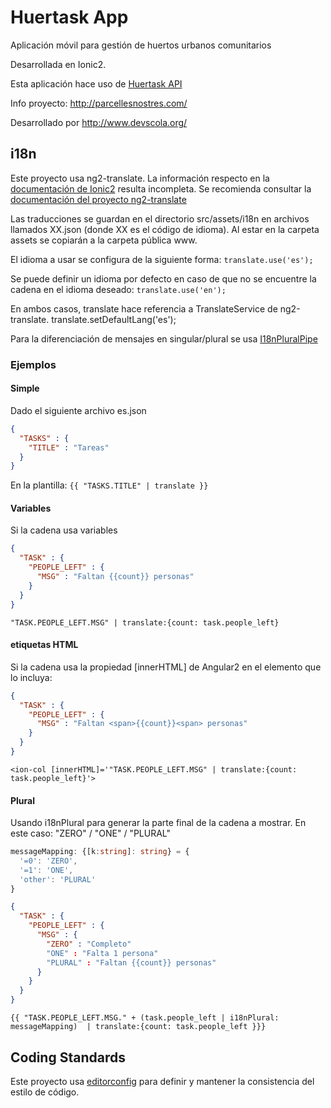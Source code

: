# Huertask App #

Aplicación móvil para gestión de huertos urbanos comunitarios

Desarrollada en Ionic2.

Esta aplicación hace uso de [Huertask API](../api/README.md)

Info proyecto: http://parcellesnostres.com/ 

Desarrollado por http://www.devscola.org/


## i18n ##
Este proyecto usa ng2-translate. La información respecto en la [documentación de Ionic2](https://ionicframework.com/docs/v2/resources/ng2-translate/) resulta incompleta. Se recomienda consultar la [documentación del proyecto ng2-translate](https://github.com/ocombe/ng2-translate)

Las traducciones se guardan en el directorio src/assets/i18n en archivos llamados XX.json (donde XX es el código de idioma). Al estar en la carpeta assets se copiarán a la carpeta pública www.

El idioma a usar se configura de la siguiente forma: ```translate.use('es');```

Se puede definir un idioma por defecto en caso de que no se encuentre la cadena en el idioma deseado: ```translate.use('en');```

En ambos casos, translate hace referencia a TranslateService de ng2-translate.
translate.setDefaultLang('es');


Para la diferenciación de mensajes en singular/plural se usa [I18nPluralPipe](https://angular.io/docs/ts/latest/api/common/index/I18nPluralPipe-pipe.html)

### Ejemplos ###
#### Simple ####
Dado el siguiente archivo es.json
```json
{
  "TASKS" : {
    "TITLE" : "Tareas"
  }
}
```
En la plantilla: ```{{ "TASKS.TITLE" | translate }}```

#### Variables ####
Si la cadena usa variables

```json
{
  "TASK" : {
    "PEOPLE_LEFT" : {
      "MSG" : "Faltan {{count}} personas"
    }
  }
}
```
```"TASK.PEOPLE_LEFT.MSG" | translate:{count: task.people_left}```

#### etiquetas HTML ####
Si la cadena usa la propiedad [innerHTML] de Angular2 en el elemento que lo incluya:

```json
{
  "TASK" : {
    "PEOPLE_LEFT" : {
      "MSG" : "Faltan <span>{{count}}<span> personas"
    }
  }
}
```
```<ion-col [innerHTML]='"TASK.PEOPLE_LEFT.MSG" | translate:{count: task.people_left}'>```

#### Plural ####
Usando i18nPlural para generar la parte final de la cadena a mostrar. En este caso: "ZERO" / "ONE" / "PLURAL"

```ts
messageMapping: {[k:string]: string} = {
  '=0': 'ZERO',
  '=1': 'ONE',
  'other': 'PLURAL'
}
```

```json
{
  "TASK" : {
    "PEOPLE_LEFT" : {
      "MSG" : {
        "ZERO" : "Completo"
        "ONE" : "Falta 1 persona"
        "PLURAL" : "Faltan {{count}} personas"
      }
    }
  }
}
```
```{{ "TASK.PEOPLE_LEFT.MSG." + (task.people_left | i18nPlural: messageMapping)  | translate:{count: task.people_left }}}```


## Coding Standards ##
Este proyecto usa [editorconfig](http://editorconfig.org) para definir y mantener la consistencia del estilo de código.
